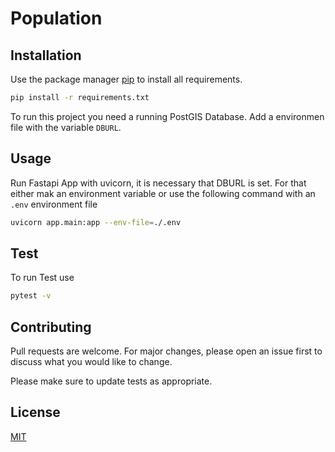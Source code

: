# Population

## Installation

Use the package manager [pip](https://pip.pypa.io/en/stable/) to install all requirements.

```bash
pip install -r requirements.txt
```

To run this project you need a running PostGIS Database. Add a environmen file with the variable `DBURL`.

## Usage

Run Fastapi App with uvicorn, it is necessary that DBURL is set. For that either mak an environment variable or use the following command with an `.env` environment file

```bash
uvicorn app.main:app --env-file=./.env
```

## Test

To run Test use

```bash
pytest -v
```

## Contributing

Pull requests are welcome. For major changes, please open an issue first
to discuss what you would like to change.

Please make sure to update tests as appropriate.

## License

[MIT](https://choosealicense.com/licenses/mit/)
